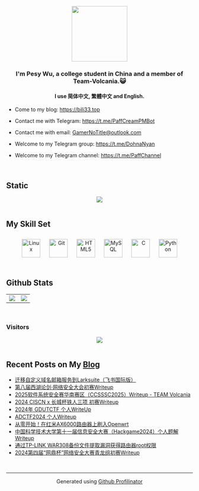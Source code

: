 <div align="center">
<img src="https://avatars.githubusercontent.com/u/28426291" align="center" height="150" width="150" />
</div>  
  

### <div align="center">I'm Pesy Wu, a college student in China and a member of Team-Volcania.😺</div>  
  

#### <div align="center">I use 简体中文, 繁體中文 and English.</div>  
  

- Come to my blog: https://bili33.top  
  

- Contact me with Telegram: https://t.me/PaffCreamPMBot  
  

- Contact me with email: GamerNoTitle@outlook.com  
  

- Welcome to my Telegram group: https://t.me/DohnaNyan  
  

- Welcome to my Telegram channel: https://t.me/PaffChannel  
  

<br/>  


## Static  
<div align="center">
<img src="https://github-widgetbox.vercel.app/api/profile?username=GamerNoTitle&data=followers,repositories,stars,commits" align="center" height="" width="" />
</div>  
  

<br/>  


## My Skill Set  
<div align="center">  
<a href="https://www.linux.org/" target="_blank"><img style="margin: 10px" src="https://profilinator.rishav.dev/skills-assets/linux-original.svg" alt="Linux" height="50" /></a>  
<a href="https://github.com/" target="_blank"><img style="margin: 10px" src="https://profilinator.rishav.dev/skills-assets/git-scm-icon.svg" alt="Git" height="50" /></a>  
<a href="https://en.wikipedia.org/wiki/HTML5" target="_blank"><img style="margin: 10px" src="https://profilinator.rishav.dev/skills-assets/html5-original-wordmark.svg" alt="HTML5" height="50" /></a>  
<a href="https://www.mysql.com/" target="_blank"><img style="margin: 10px" src="https://profilinator.rishav.dev/skills-assets/mysql-original-wordmark.svg" alt="MySQL" height="50" /></a>  
<a href="https://www.cprogramming.com/" target="_blank"><img style="margin: 10px" src="https://profilinator.rishav.dev/skills-assets/c-original.svg" alt="C" height="50" /></a>  
<a href="https://www.python.org/" target="_blank"><img style="margin: 10px" src="https://profilinator.rishav.dev/skills-assets/python-original.svg" alt="Python" height="50" /></a>  
</div>  

<br/>  


## Github Stats  
<div align="center">
<table><tr><td valign="top" width="50%">

<img src="https://github-readme-stats.vercel.app/api?username=GamerNoTitle&show_icons=true&count_private=true&hide_border=true" align="center" />

</td><td valign="top" width="50%">

<img src="https://github-readme-stats.vercel.app/api/top-langs/?username=GamerNoTitle&hide_border=true&layout=compact" align="center" />

</td></tr></table>  

</div>

<br/>  



### Visitors  
<div align="center">
<img src="https://count.getloli.com/get/@GamerNoTitle?theme=rule34" align="center" height="" width="" />
</div>  
  

<br/>  


## Recent Posts on My [Blog](https://bili33.top)
<!-- BLOG-POST-LIST:START -->
- [迁移自定义域名邮箱服务到Larksuite（飞书国际版）](https://bili33.top/posts/Move-My-Email-to-Larksuite/)
- [第八届西湖论剑·网络安全大会初赛Writeup](https://bili33.top/posts/CTF-West-Lake-2025-Preliminary-round-Writeup/)
- [2025软件系统安全赛华南赛区（CCSSSC2025）Writeup - TEAM Volcania](https://bili33.top/posts/CTF-CCSSSC2025-Preliminary-round-Writeup/)
- [2024 CISCN x 长城杯铁人三项 初赛Writeup](https://bili33.top/posts/CTF-CISCN2024-Preliminary-round-Writeup/)
- [2024年 GDUTCTF 个人WriteUp](https://bili33.top/posts/GDUTCTF2024-Writeup/)
- [ADCTF2024 个人Writeup](https://bili33.top/posts/ADCTF2024-Writeup/)
- [从零开始！在红米AX6000路由器上刷入Openwrt](https://bili33.top/posts/Flashing-Openwrt-on-Redmi-AX6000/)
- [中国科学技术大学第十一届信息安全大赛（Hackgame2024）个人题解Writeup](https://bili33.top/posts/CTF-Hackergame2024-Writeup/)
- [通过TP-LINK WAR308备份文件提取漏洞获得路由器root权限](https://bili33.top/posts/Hacking-TL-WAR308-Router-and-Get-root-Access/)
- [2024第四届“网鼎杯”网络安全大赛青龙组初赛Writeup](https://bili33.top/posts/CTF-Wangding2024-Qinglong-Preliminary-round-Writeup/)
<!-- BLOG-POST-LIST:END -->
<br />

----
<div align="center">Generated using <a href="https://profilinator.rishav.dev/" target="_blank">Github Profilinator</a></div>
